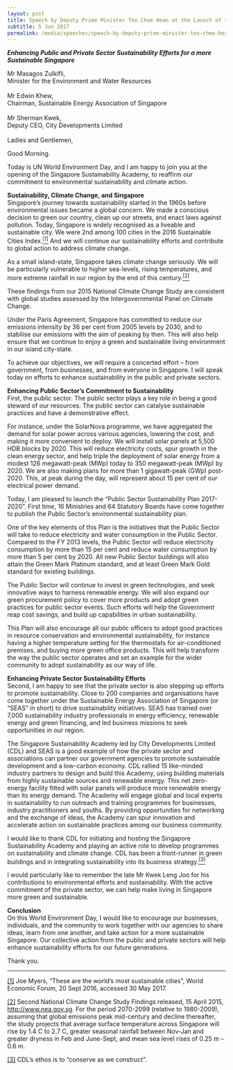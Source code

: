 ```yaml
---
layout: post
title: Speech by Deputy Prime Minister Teo Chee Hean at the Launch of the Public Sector Sustainability Plan and the Opening Ceremony of the Singapore Sustainability Academy
subtitle: 5 Jun 2017
permalink: /media/speeches/speech-by-deputy-prime-minister-teo-chee-hean-at-the-launch-of-the-public-sector-sustainability-plan-and-the-opening-ceremony-of-the-singapore-sustainability-academy-5-june-2017/
---
```


***Enhancing Public and Private Sector Sustainability Efforts for a more Sustainable Singapore***

Mr Masagos Zulkifli, 
<br>Minister for the Environment and Water Resources  
<br>
Mr Edwin Khew, 
<br>Chairman, Sustainable Energy Association of Singapore
<br><br>
Mr Sherman Kwek, 
<br>Deputy CEO, City Developments Limited
<br><br>
Ladies and Gentlemen,

Good Morning.

Today is UN World Environment Day, and I am happy to join you at the opening of the Singapore Sustainability Academy, to reaffirm our commitment to environmental sustainability and climate action.

**Sustainability, Climate Change, and Singapore**  
Singapore’s journey towards sustainability started in the 1960s before environmental issues became a global concern. We made a conscious decision to green our country, clean up our streets, and enact laws against pollution. Today, Singapore is widely recognised as a liveable and sustainable city. We were 2nd among 100 cities in the 2016 Sustainable Cities Index.<a href="#1"><sup>[1]</sup></a> And we will continue our sustainability efforts and contribute to global action to address climate change.

As a small island-state, Singapore takes climate change seriously. We will be particularly vulnerable to higher sea-levels, rising temperatures, and more extreme rainfall in our region by the end of this century.<a href="#2"><sup>[2]</sup></a>

These findings from our 2015 National Climate Change Study are consistent with global studies assessed by the Intergovernmental Panel on Climate Change.

Under the Paris Agreement, Singapore has committed to reduce our emissions intensity by 36 per cent from 2005 levels by 2030, and to stabilise our emissions with the aim of peaking by then. This will also help ensure that we continue to enjoy a green and sustainable living environment in our island city-state.

To achieve our objectives, we will require a concerted effort – from government, from businesses, and from everyone in Singapore. I will speak today on efforts to enhance sustainability in the public and private sectors.

**Enhancing Public Sector’s Commitment to Sustainability**  
First, the public sector. The public sector plays a key role in being a good steward of our resources. The public sector can catalyse sustainable practices and have a demonstrative effect.

For instance, under the SolarNova programme, we have aggregated the demand for solar power across various agencies, lowering the cost, and making it more convenient to deploy. We will install solar panels at 5,500 HDB blocks by 2020. This will reduce electricity costs, spur growth in the clean energy sector, and help triple the deployment of solar energy from a modest 126 megawatt-peak (MWp) today to 350 megawatt-peak (MWp) by 2020. We are also making plans for more than 1 gigawatt-peak (GWp) post-2020. This, at peak during the day, will represent about 15 per cent of our electrical power demand.

Today, I am pleased to launch the “Public Sector Sustainability Plan 2017-2020”. First time, 16 Ministries and 64 Statutory Boards have come together to publish the Public Sector’s environmental sustainability plan.

One of the key elements of this Plan is the initiatives that the Public Sector will take to reduce electricity and water consumption in the Public Sector. Compared to the FY 2013 levels, the Public Sector will reduce electricity consumption by more than 15 per cent and reduce water consumption by more than 5 per cent by 2020. All new Public Sector buildings will also attain the Green Mark Platinum standard, and at least Green Mark Gold standard for existing buildings.

The Public Sector will continue to invest in green technologies, and seek innovative ways to harness renewable energy. We will also expand our green procurement policy to cover more products and adopt green practices for public sector events. Such efforts will help the Government reap cost savings, and build up capabilities in urban sustainability.

This Plan will also encourage all our public officers to adopt good practices in resource conservation and environmental sustainability, for instance having a higher temperature setting for the thermostats for air-conditioned premises, and buying more green office products. This will help transform the way the public sector operates and set an example for the wider community to adopt sustainability as our way of life.

**Enhancing Private Sector Sustainability Efforts**  
Second, I am happy to see that the private sector is also stepping up efforts to promote sustainability. Close to 200 companies and organisations have come together under the Sustainable Energy Association of Singapore (or “SEAS” in short) to drive sustainability initiatives. SEAS has trained over 7,000 sustainability industry professionals in energy efficiency, renewable energy and green financing, and led business missions to seek opportunities in our region.

The Singapore Sustainability Academy led by City Developments Limited (CDL) and SEAS is a good example of how the private sector and associations can partner our government agencies to promote sustainable development and a low-carbon economy. CDL rallied 15 like-minded industry partners to design and build this Academy, using building materials from highly sustainable sources and renewable energy. This net zero-energy facility fitted with solar panels will produce more renewable energy than its energy demand.  The Academy will engage global and local experts in sustainability to run outreach and training programmes for businesses, industry practitioners and youths. By providing opportunities for networking and the exchange of ideas, the Academy can spur innovation and accelerate action on sustainable practices among our business community.

I would like to thank CDL for initiating and hosting the Singapore Sustainability Academy and playing an active role to develop programmes on sustainability and climate change. CDL has been a front-runner in green buildings and in integrating sustainability into its business strategy.<a href="#3" target="_blank"><sup>[3]</sup></a>

I would particularly like to remember the late Mr Kwek Leng Joo for his contributions to environmental efforts and sustainability. With the active commitment of the private sector, we can help make living in Singapore more green and sustainable.

**Conclusion**  
On this World Environment Day, I would like to encourage our businesses, individuals, and the community to work together with our agencies to share ideas, learn from one another, and take action for a more sustainable Singapore. Our collective action from the public and private sectors will help enhance sustainability efforts for our future generations.

Thank you.

___

[<a id="1" name="1" href="https://www.pmo.gov.sg/newsroom/dpm-teo-chee-hean-opening-ceremony-singapore-sustainability-academy#_ftnref1" target="_blank">[1]</a>](https://www.pmo.gov.sg/newsroom/dpm-teo-chee-hean-opening-ceremony-singapore-sustainability-academy#_ftnref1) Joe Myers, “These are the world’s most sustainable cities”, World Economic Forum, 20 Sept 2016, accessed 30 May 2017.

[<a id="2" name="2" href="https://www.pmo.gov.sg/newsroom/dpm-teo-chee-hean-opening-ceremony-singapore-sustainability-academy#_ftnref2" target="_blank">[2]</a>](https://www.pmo.gov.sg/newsroom/dpm-teo-chee-hean-opening-ceremony-singapore-sustainability-academy#_ftnref2) Second National Climate Change Study Findings released, 15 April 2015, [<a href="http://www.nea.gov.sg" target="_blank">http://www.nea.gov.sg</a>](http://www.nea.gov.sg). For the period 2070-2099 (relative to 1980-2009), assuming that global emissions peak mid-century and decline thereafter, the study projects that average surface temperature across Singapore will rise by 1.4 C to 2.7 C, greater seasonal rainfall between Nov-Jan and greater dryness in Feb and June-Sept, and mean sea level rises of 0.25 m – 0.6 m.

[<a id="3" name="3" href="https://www.pmo.gov.sg/newsroom/dpm-teo-chee-hean-opening-ceremony-singapore-sustainability-academy#_ftnref1" target="_blank">[3]</a>](https://www.pmo.gov.sg/newsroom/dpm-teo-chee-hean-opening-ceremony-singapore-sustainability-academy#_ftnref1) CDL’s ethos is to “conserve as we construct”.
